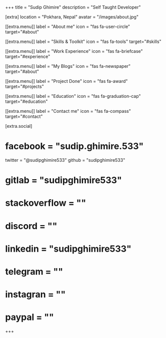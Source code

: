 +++
title = "Sudip Ghimire"
description = "Self Taught Developer"

[extra]
location = "Pokhara, Nepal"
avatar = "/images/about.jpg"

[[extra.menu]]
label = "About me"
icon = "fas fa-user-circle"
target="#about"

[[extra.menu]]
label = "Skills & Toolkit"
icon = "fas fa-tools"
target="#skills"

[[extra.menu]]
label = "Work Experience"
icon = "fas fa-briefcase"
target="#experience"

[[extra.menu]]
label = "My Blogs"
icon = "fas fa-newspaper"
target="#about"

[[extra.menu]]
label = "Project Done"
icon = "fas fa-award"
target="#projects"

[[extra.menu]]
label = "Education"
icon = "fas fa-graduation-cap"
target="#education"

[[extra.menu]]
label = "Contact me"
icon = "fas fa-compass"
target="#contact"

[extra.social]
# facebook = "sudip.ghimire.533"
twitter = "@sudipghimire533"
github = "sudipghimire533"
# gitlab = "sudipghimire533"
# stackoverflow = ""
# discord = ""
# linkedin = "sudipghimire533"
# telegram = ""
# instagran = ""
# paypal = ""

+++

